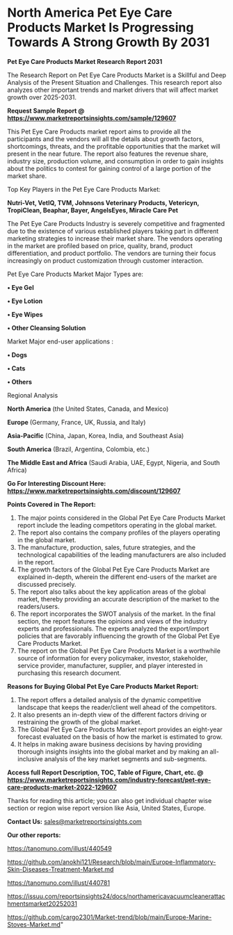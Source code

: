 # North America Pet Eye Care Products Market Is Progressing Towards A Strong Growth By 2031

<strong>Pet Eye Care Products Market Research Report 2031</strong>

The Research Report on Pet Eye Care Products Market is a Skillful and Deep Analysis of the Present Situation and Challenges. This research report also analyzes other important trends and market drivers that will affect market growth over 2025-2031.

<strong>Request Sample Report @ <a href=https://www.marketreportsinsights.com/sample/129607>https://www.marketreportsinsights.com/sample/129607</a></strong>

This Pet Eye Care Products market report aims to provide all the participants and the vendors will all the details about growth factors, shortcomings, threats, and the profitable opportunities that the market will present in the near future. The report also features the revenue share, industry size, production volume, and consumption in order to gain insights about the politics to contest for gaining control of a large portion of the market share.

Top Key Players in the Pet Eye Care Products Market:

<strong>Nutri-Vet, VetIQ, TVM, Johnsons Veterinary Products, Vetericyn, TropiClean, Beaphar, Bayer, AngelsEyes, Miracle Care Pet</strong>

The Pet Eye Care Products Industry is severely competitive and fragmented due to the existence of various established players taking part in different marketing strategies to increase their market share. The vendors operating in the market are profiled based on price, quality, brand, product differentiation, and product portfolio. The vendors are turning their focus increasingly on product customization through customer interaction.

Pet Eye Care Products Market Major Types are:

<strong>• Eye Gel

• Eye Lotion

• Eye Wipes

• Other Cleansing Solution</strong>

Market Major end-user applications :

<strong>• Dogs

• Cats

• Others</strong>

Regional Analysis

</u><strong><b>North America</b></strong> (the United States, Canada, and Mexico)

<strong><b>Europe </b></strong>(Germany, France, UK, Russia, and Italy)

<strong><b>Asia-Pacific</b></strong> (China, Japan, Korea, India, and Southeast Asia)

<strong><b>South America</b></strong> (Brazil, Argentina, Colombia, etc.)

<strong><b>The Middle East and Africa</b></strong> (Saudi Arabia, UAE, Egypt, Nigeria, and South Africa)

<strong>Go For Interesting Discount Here: <a href=https://www.marketreportsinsights.com/discount/129607>https://www.marketreportsinsights.com/discount/129607</a></strong>

<strong>Points Covered in The Report:</strong>
<ol>
  <li>The major points considered in the Global Pet Eye Care Products Market report include the leading competitors operating in the global market.</li>
  <li>The report also contains the company profiles of the players operating in the global market.</li>
  <li>The manufacture, production, sales, future strategies, and the technological capabilities of the leading manufacturers are also included in the report.</li>
  <li>The growth factors of the Global Pet Eye Care Products Market are explained in-depth, wherein the different end-users of the market are discussed precisely.</li>
  <li>The report also talks about the key application areas of the global market, thereby providing an accurate description of the market to the readers/users.</li>
  <li>The report incorporates the SWOT analysis of the market. In the final section, the report features the opinions and views of the industry experts and professionals. The experts analyzed the export/import policies that are favorably influencing the growth of the Global Pet Eye Care Products Market.</li>
  <li>The report on the Global Pet Eye Care Products Market is a worthwhile source of information for every policymaker, investor, stakeholder, service provider, manufacturer, supplier, and player interested in purchasing this research document.</li>
</ol>
<strong>Reasons for Buying Global Pet Eye Care Products Market Report:</strong>

<ol>
  <li>The report offers a detailed analysis of the dynamic competitive landscape that keeps the reader/client well ahead of the competitors.</li>
  <li>It also presents an in-depth view of the different factors driving or restraining the growth of the global market.</li>
  <li>The Global Pet Eye Care Products Market report provides an eight-year forecast evaluated on the basis of how the market is estimated to grow.</li>
  <li>It helps in making aware business decisions by having providing thorough insights insights into the global market and by making an all-inclusive analysis of the key market segments and sub-segments.</li>
</ol>
<strong>Access full Report Description, TOC, Table of Figure, Chart, etc. @ <a href=https://www.marketreportsinsights.com/industry-forecast/pet-eye-care-products-market-2022-129607>https://www.marketreportsinsights.com/industry-forecast/pet-eye-care-products-market-2022-129607</a></strong>


Thanks for reading this article; you can also get individual chapter wise section or region wise report version like Asia, United States, Europe.

<strong>Contact Us:</strong>
sales@marketreportsinsights.com

<strong>Our other reports:</strong>

<a href=https://tanomuno.com/illust/440549>https://tanomuno.com/illust/440549</a>

<a href=https://github.com/anokhi121/Research/blob/main/Europe-Inflammatory-Skin-Diseases-Treatment-Market.md>https://github.com/anokhi121/Research/blob/main/Europe-Inflammatory-Skin-Diseases-Treatment-Market.md</a>

<a href=https://tanomuno.com/illust/440781>https://tanomuno.com/illust/440781</a>

<a href=https://issuu.com/reportsinsights24/docs/northamericavacuumcleanerattachmentsmarket20252031>https://issuu.com/reportsinsights24/docs/northamericavacuumcleanerattachmentsmarket20252031</a>

<a href=https://github.com/cargo2301/Market-trend/blob/main/Europe-Marine-Stoves-Market.md>https://github.com/cargo2301/Market-trend/blob/main/Europe-Marine-Stoves-Market.md</a>"
